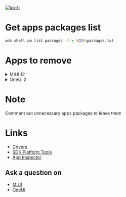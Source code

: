 [![ko-fi](https://www.ko-fi.com/img/githubbutton_sm.svg)](https://ko-fi.com/Q5Q51QUJC)

# Get apps packages list

```cmd
adb shell pm list packages -f > %CD%\packages.txt
```

# Apps to remove

<details>
  <summary>MIUI 12</summary>

- Браузер ([Firefox](https://play.google.com/store/apps/details?id=org.mozilla.firefox))
- Chrome
- Загрузки ([X-plore File Manager](https://play.google.com/store/apps/details?id=com.lonelycatgames.Xplore))
- Диктофон
- Меню SIM-карты
- Каталог живых обоев
- YouTube ([YouTube Vanced](https://vanced.app))
- Android Accessibility Suite
- Facebook
- Google Диск
- Карты
- Google Фото
- Duo
- Device Health Services
- Цифровое благополучие
- Gmail
- Google Play Музыка
- Google Play Игры
- Android Auto
- Google Play Фильмы
- Объектив
- Google Play Services for AR
- Bookmark Provider
- Карусель обоев
- Быстрые приложения
- Заметки
- Справочник
- Проводник ([X-plore File Manager](https://play.google.com/store/apps/details?id=com.lonelycatgames.Xplore))
- Лента виджетов
- Analytics
- Компас
- FM-радио
- Служба FM радио
- Сервисы и обратная связь
- msa
- Музыка
- Mi Видео
- PartnerNetflixActivation
- Joyose
- Сканер
- Игры
- GetApps

</details>

<details>
  <summary>OneUI 2</summary>

- Ar Zone
- Ar-зарисовка
- Ar-приложения
- Bixby
- Bixby Vision
- Bixby Voice
- Bixby Vision Framework
- Bookmark Provider
- Briefing
- Chrome
- DECO PIC
- Dex для ПК
- Device Health Services
- Duo
- Facebook
- Galaxy Themes
- Galaxy Wearable
- Game Booster
- Game Launcher
- Game Optimizing Service
- Gmail
- Google
- Google Play Services for AR
- Google Play Фильмы
- Google Фото
- Health Service
- Link Sharing
- Office
- OneDrive
- Outlook
- Samsung Daily
- Samsung DeX
- Samsung Galaxy Friends
- Samsung Global Goals
- Samsung Health
- Samsung Internet ([Firefox](https://play.google.com/store/apps/details?id=org.mozilla.firefox))
- Samsung Kids
- Samsung Notes
- Samsung Pass
- Samsung Pass Provider
- Samsung Pay
- Secure Folder
- SmartThings
- SwiftKey factory settings
- Wearable Manager Installer
- YouTube ([YouTube Vanced](https://vanced.app))
- YouTube Music
- Автозаполнение с Samsung Pass
- Включение голосом
- Главный экран Samsung DeX
- Google Диск
- Диспетчер вашего телефона
- Звукозапись
- Карты
- Каталог живых обоев
- Клавиатура Microsoft SwiftKey
- Клавиатура Samsung
- Люди
- Мои файлы ([X-plore File Manager](https://play.google.com/store/apps/details?id=com.lonelycatgames.Xplore))
- Погода
- Прямая расшифровка
- Редактор AR-эмодзи
- Руководство пользователя
- Служба Bixby
- Советы
- Стикеры AR Emoji
- Сценарии Bixby
- Установщик Kids
- Яндекс

</details>

# Note

Comment out unnecessary apps packages to leave them

# Links

- [Drivers](https://developer.android.com/studio/run/win-usb)
- [SDK Platform Tools](https://developer.android.com/studio/releases/platform-tools.html)
- [App Inspector](https://play.google.com/store/apps/details?id=bg.projectoria.appinspector)

## Ask a question on

- [MIUI](https://4pda.ru/forum/index.php?s=&showtopic=955101&view=findpost&p=93561572)
- [OneUI](https://4pda.ru/forum/index.php?s=&showtopic=953111&view=findpost&p=97533733)

